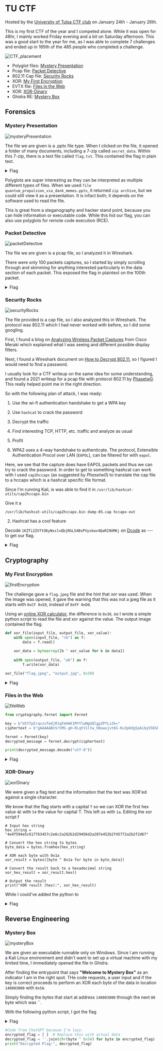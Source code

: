 # TU CTF

Hosted by the [University of Tulsa CTF club](https://tuctf.com/) on January 24th - January 26th.

This is my first CTF of the year and I competed alone. While it was open for 48hr, I mainly worked Friday evening and a bit on Saturday afternoon. This was a good start to the year for me, as I was able to complete 7 challenges and ended up in 165th of the 485 people who completed a challenge. 

![CTF_placement](https://github.com/user-attachments/assets/b81852af-0dde-4875-a02b-f2d436f47d61)

- Polyglot files: [Mystery Presentation](#Mystery-Presentation)
- Pcap file: [Packet Detective](#Packet-Detective) 
- 802.11 Cap file: [Security Rocks](#Security-Rocks)
- XOR: [My First Encryption](#My-First-Encryption)
- EVTX file: [Files in the Web](#Files-in-the-Web)
- XOR: [XOR-Dinary](#XOR-Dinary)
- Ghidra RE: [Mystery Box](#Mystery-Box)

## Forensics

### Mystery Presentation

![mysteryPresentation](https://github.com/user-attachments/assets/821415d1-1ce8-4890-a195-e09ea217f785)

The file we are given is a .pptx file type. When I clicked on the file, it opened a folder of many documents, including a 7-zip called `secret_data`. Within this 7-zip, there is a text file called `flag.txt`. This contained the flag in plain text. 

<details>
<summary>Flag</summary>
<br>
`TUCTF{p01yg10+_fi1e5_hiddin9_in_p1@in_5i9h+} `
</details>

Polyglots are super interesting as they can be interpreted as multiple different types of files. When we used `file quantum_propulsion_via_dank_memes.pptx`, it returned `zip archive`, but we could still view it as a presentation. It is infact both; it depends on the software used to read the file. 

This is great from a steganography and hacker stand point, because you can hide information or executable code. While this hid our flag, you can also use polyglots for remote code execution (RCE). 

### Packet Detective

![packetDetective](https://github.com/user-attachments/assets/38ed532d-41bb-4f35-9782-ad83724923a1)

The file we are given is a pcap file, so I analyzed it in Wireshark. 

There were only 100 packets captures, so I started by simply scrolling through and skimming for anything interested particularly in the data section of each packet. This exposed the flag in plaintext on the 100th packet. 

<details>
<summary>Flag</summary>
<br>
`TUCTF{N3tw0rk_M4st3r}`
</details>

### Security Rocks

![securityRocks](https://github.com/user-attachments/assets/5f1181cc-a223-4604-942f-228b1863f892)

The file provided is a cap file, so I also analyzed this in Wireshark. The protocol was 802.11 which I had never worked with before, so I did some googling. 

First, I found a blog on [Analyzing Wireless Packet Captures](https://documentation.meraki.com/MR/Wireless_Troubleshooting/Analyzing_Wireless_Packet_Captures) from Cisco Meraki which explained what I was seeing and different possible display filters.
 
Next, I found a Wireshark document on [How to Decrypt 802.11](https://wiki.wireshark.org/HowToDecrypt802.11), so I figured I would need to find a password. 

I usually look for a CTF writeup on the same idea for some understanding, and found a 2021 writeup for a pcap file with protocol 802.11 by [Phasetw0](https://phasetw0.com/writeups/uiuctf2021_ceo/). This really helped point me in the right direction. 

So with the following plan of attack, I was ready:
1. Use the wi-fi authentication handshake to get a WPA key
2. Use `hashcat` to crack the password
3. Decrypt the traffic
4. Find interesting TCP, HTTP, etc. traffic and analyze as usual
5. Profit

1. WPA2 uses a 4-way handshake to authenticate. The protocol, Extensible Authentication Procol over LAN (`EAPOL`), can be filtered for with `eapol`. 

Here, we see that the capture does have EAPOL packets and thus we can try to crack the password. In order to get to something hashcat can work with I used `cap2hccapx` (as suggested by *Phasetw0*) to translate the cap file to a hccapx which is a hashcat specific file format. 

Since I'm running Kali, is was able to find it in `/usr/lib/hashcat-utils/cap2hccapx.bin`

Give it a 
```
/usr/lib/hashcat-utils/cap2hccapx.bin dump-05.cap hccapx-out
```



2. Hashcat has a cool feature

Decode `1KZTi2ZV7tO6yNxslvQbjRGL54BsPVyskwv4QaR29UMKj` on [Dcode]() as --- to get our flag. 

<details>
<summary>Flag</summary>
<br>
`TUCTF{w1f1_15_d3f1n173ly_53cure3}`
</details>

## Cryptography

### My First Encryption

![firstEncryption](https://github.com/user-attachments/assets/3a28bc99-f9fc-4da6-8762-60d28f982a2a)

The challenge gave a `flag.jpeg` file and the hint that xor was used. When the image was opened, it gave the warning that this was not a jpeg file as it starts with `0xCF 0xE8`, instead of `0xFF 0xD8`.

Using an [online XOR calculator](https://xor.pw/#), the difference is `0x30`, so I wrote a simple python script to read the file and xor against the value. The output image contained the flag.


```python
def xor_file(input_file, output_file, xor_value):
    with open(input_file, "rb") as f:
        data = f.read()
    
    xor_data = bytearray([b ^ xor_value for b in data])
    
    with open(output_file, "wb") as f:
        f.write(xor_data)

xor_file("flag.jpeg", "output.jpg", 0x30)
```

<details>
<summary>Flag</summary>
<br>
`TUCTF{kn0wn_pl@1nt3xt_15_dang3r0us}`
</details>

### Files in the Web

![fileWeb](https://github.com/user-attachments/assets/40cb95bc-8202-4378-a057-f1ac2efcf1fe)

```python
from cryptography.fernet import Fernet

key = b"UIYfpIrqvzvTedjR1qFm66K1MYYlwNgUQlgpZPfLs3k="
ciphertext = b"gAAAAABnSr5MS-gH-RLqtV1ltw_hBuwujvt6S-Ku3pOdgSpAiby55EGOI3JMpv3JX6ptlhnC8cT4UdfqiIck6RDgobhASUKPJlZMkV0Js82Xx-kIHKywirHeGBqKQimJ672sPnbeWL1e"

fernet = Fernet(key)
decrypted_message = fernet.decrypt(ciphertext)

print(decrypted_message.decode("utf-8"))
```

<details>
<summary>Flag</summary>
<br>
`TUCTF{1T$__t0rn@d0$zn__nz$0d@nr0t__$T1}`
</details>

### XOR-Dinary

![xorDinary](https://github.com/user-attachments/assets/84075e16-9cef-4fc3-844a-7a8d11a38b56)

We were given a flag text and the information that the text was XOR'ed against a single character. 

We know that the flag starts with a capital `T` so we can XOR the first hex value `4E` with `54` the value for capital T. This left us with `1a`. Editing the xor script f

```
# Input hex string
hex_string = "4e4f594e5c617763457c2e6c2a282b2d29456d2a287e452b2f45772a2b2f2d67"

# Convert the hex string to bytes
byte_data = bytes.fromhex(hex_string)

# XOR each byte with 0x1a
xor_result = bytes([byte ^ 0x1a for byte in byte_data])

# Convert the result back to a hexadecimal string
xor_hex_result = xor_result.hex()

# Output the result
print("XOR result (hex):", xor_hex_result)
```

While I could've added the python to 

<details>
<summary>Flag</summary>
<br>
`TUCTF{my_f4v02173_w02d_15_m0157}`
</details>

## Reverse Engineering

### Mystery Box

![mysteryBox](https://github.com/user-attachments/assets/bb1d458b-1c11-44a2-95a1-30c53ccd17f0)

We are given an executable runnable only on Windows. Since I am running a Kali Linux environment and didn't want to set up a virtual machine with my limited time, I immediately opened the file in Ghidra. 

After finding the entrypoint that says **"Welcome to Mystery Box"** as an indicator I am in the right spot. THe code requests, a user input and if the key is correct proceeds to perform an XOR each byte of the data in location `140003000` with `0x5A`. 

Simply finding the bytes that start at address `140003000` through the next `00` byte which was ``. 

With the following python script, I got the flag 

<details>
<summary>Flag</summary>
<br>
`TUCTF{Banana_Socks}`
</details>

```python
#Code from ChatGPT because I'm lazy.
encrypted_flag = [ ]  # Replace this with actual data
decrypted_flag = ''.join(chr(byte ^ 0x5A) for byte in encrypted_flag)
print("Decrypted Flag:", decrypted_flag)
```
